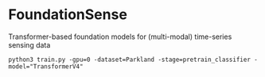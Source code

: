 # FoundationSense

Transformer-based foundation models for (multi-modal) time-series sensing data

```
python3 train.py -gpu=0 -dataset=Parkland -stage=pretrain_classifier -model="TransformerV4"
```
